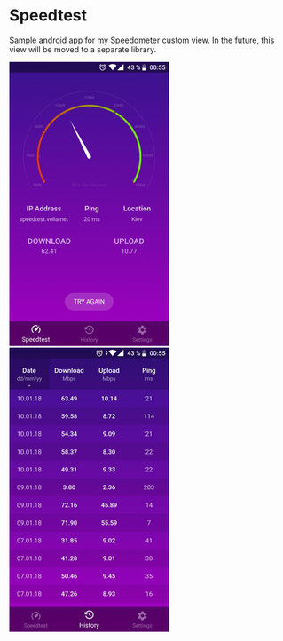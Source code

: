 # Speedtest

Sample android app for my Speedometer custom view. In the future, this view will be moved to a separate library.

<img src="screenshots/screen-1.jpg" width="288" height="512"> <img src="screenshots/screen-2.jpg" width="288" height="512">
